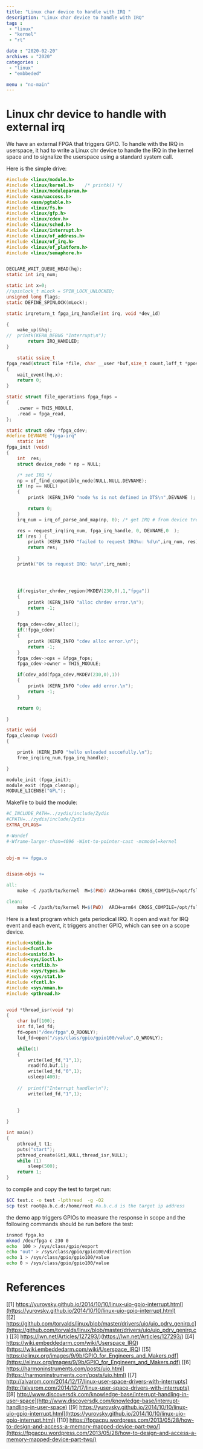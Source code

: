 ```yaml
---
title: "Linux char device to handle with IRQ "
description: "Linux char device to handle with IRQ"
tags : 
 - "linux"
 - "kernel"
 - "rt"

date : "2020-02-20"
archives : "2020"
categories : 
 - "linux"
 - "embbeded"

menu : "no-main"
---
```

# Linux chr device to handle with external irq

We have an external FPGA that triggers GPIO. To handle with the IRQ in userspace, it had to write a Linux chr device to handle the IRQ in the kernel space and to signalize the userspace using a standard system call. 

Here is the simple drive:

```c
#include <linux/module.h>
#include <linux/kernel.h>    /* printk() */
#include <linux/moduleparam.h>
#include <asm/uaccess.h>
#include <asm/pgtable.h>
#include <linux/fs.h>
#include <linux/gfp.h>
#include <linux/cdev.h>
#include <linux/sched.h>
#include <linux/interrupt.h>
#include <linux/of_address.h>
#include <linux/of_irq.h>
#include <linux/of_platform.h> 
#include <linux/semaphore.h>


DECLARE_WAIT_QUEUE_HEAD(hq);
static int irq_num;

static int x=0;
//spinlock_t mLock = SPIN_LOCK_UNLOCKED;
unsigned long flags;
static DEFINE_SPINLOCK(mLock);

static irqreturn_t fpga_irq_handle(int irq, void *dev_id)

{
	wake_up(&hq);
//	printk(KERN_DEBUG "Interrupt\n");
    	return IRQ_HANDLED;
}

	static ssize_t
fpga_read(struct file *file, char __user *buf,size_t count,loff_t *ppos)
{
	wait_event(hq,x);	
	return 0;
}

static struct file_operations fpga_fops =
{
	.owner = THIS_MODULE,
	.read = fpga_read,
};

static struct cdev *fpga_cdev;
#define DEVNAME "fpga-irq"
	static int
fpga_init (void)
{
	int  res;
	struct device_node * np = NULL;

	/* set IRQ */
	np = of_find_compatible_node(NULL,NULL,DEVNAME);
	if (np == NULL)
	{
		printk (KERN_INFO "node %s is not defined in DTS\n",DEVNAME );

		return 0;
	}
	irq_num = irq_of_parse_and_map(np, 0); /* get IRQ # from device tree */

	res = request_irq(irq_num, fpga_irq_handle, 0, DEVNAME,0  );
	if (res ) {
		printk (KERN_INFO "failed to request IRQ%u: %d\n",irq_num, res);
		return res;   

	}
	printk("OK to request IRQ: %u\n",irq_num);




	if(register_chrdev_region(MKDEV(230,0),1,"fpga"))
	{
		printk (KERN_INFO "alloc chrdev error.\n");
		return -1;
	}

	fpga_cdev=cdev_alloc();
	if(!fpga_cdev)
	{
		printk (KERN_INFO "cdev alloc error.\n");
		return -1;
	}
	fpga_cdev->ops = &fpga_fops;
	fpga_cdev->owner = THIS_MODULE;

	if(cdev_add(fpga_cdev,MKDEV(230,0),1))
	{
		printk (KERN_INFO "cdev add error.\n");
		return -1;
	}

	return 0;

}

static void
fpga_cleanup (void)
{

	printk (KERN_INFO "hello unloaded succefully.\n");
	free_irq(irq_num,fpga_irq_handle);

}

module_init (fpga_init);
module_exit (fpga_cleanup);
MODULE_LICENSE("GPL");
```



Makefile to buid the module:

```makefile
#C_INCLUDE_PATH=../zydis/include/Zydis
#CPATH=../zydis/include/Zydis
EXTRA_CFLAGS=

#-Wundef 
#-Wframe-larger-than=4096 -Wint-to-pointer-cast -mcmodel=kernel 
 

obj-m += fpga.o


disasm-objs +=  

all:
	make -C /path/to/kernel  M=$(PWD) ARCH=arm64 CROSS_COMPILE=/opt/fsl-imx-xwayland/4.14-sumo/sysroots/x86_64-pokysdk-linux/usr/bin/aarch64-poky-linux/aarch64-poky-linux-   modules

clean:
	make -C /path/to/kernel M=$(PWD)  ARCH=arm64 CROSS_COMPILE=/opt/fsl-imx-xwayland/4.14-sumo/sysroots/x86_64-pokysdk-linux/usr/bin/aarch64-poky-linux/aarch64-poky-linux-  modules  clean

```

Here is a test program which gets periodical IRQ. It open and wait for IRQ event and each event, it triggers another GPIO, which can see on a scope device.

```c
#include<stdio.h>
#include<fcntl.h>
#include<unistd.h>
#include<sys/ioctl.h>
#include <stdlib.h>
#include <sys/types.h>
#include <sys/stat.h>
#include <fcntl.h>
#include <sys/mman.h>
#include <pthread.h>


void *thread_isr(void *p)
{
	char buf[100];
	int fd,led_fd;
	fd=open("/dev/fpga",O_RDONLY);
	led_fd=open("/sys/class/gpio/gpio100/value",O_WRONLY);

	while(1)
	{
		write(led_fd,"1",1);		
		read(fd,buf,1);
		write(led_fd,"0",1);
		usleep(400);
		
	//	printf("Interrupt handler\n");
		write(led_fd,"1",1);
		
		
	}

}

int main()
{
	pthread_t t1;
	puts("start");
	pthread_create(&t1,NULL,thread_isr,NULL);
	while (1)
		sleep(500);
	return 1;
}
```
to compile and copy the test to target run:
```bash
$CC test.c -o test -lpthread  -g -O2
scp test root@a.b.c.d:/home/root #a.b.c.d is the target ip address
```

the demo app triggers GPIOs to measure the response in scope and the following commands should be run before the test:
```bash
insmod fpga.ko
mknod /dev/fpga c 230 0
echo  100 > /sys/class/gpio/export 
echo "out" > /sys/class/gpio/gpio100/direction
echo 1 > /sys/class/gpio/gpio100/value
echo 0 > /sys/class/gpio/gpio100/value
```

# References
[[1] https://yurovsky.github.io/2014/10/10/linux-uio-gpio-interrupt.html](https://yurovsky.github.io/2014/10/10/linux-uio-gpio-interrupt.html)  
[[2] https://github.com/torvalds/linux/blob/master/drivers/uio/uio_pdrv_genirq.c](https://github.com/torvalds/linux/blob/master/drivers/uio/uio_pdrv_genirq.c)
[[3] https://lwn.net/Articles/127293/)(https://lwn.net/Articles/127293/)
[[4] https://wiki.embeddedarm.com/wiki/Userspace_IRQ)(https://wiki.embeddedarm.com/wiki/Userspace_IRQ)
[[5] https://elinux.org/images/9/9b/GPIO_for_Engineers_and_Makers.pdf](https://elinux.org/images/9/9b/GPIO_for_Engineers_and_Makers.pdf)
[[6] https://harmoninstruments.com/posts/uio.html](https://harmoninstruments.com/posts/uio.html)
[[7] http://alvarom.com/2014/12/17/linux-user-space-drivers-with-interrupts](http://alvarom.com/2014/12/17/linux-user-space-drivers-with-interrupts)
[[8] http://www.discoversdk.com/knowledge-base/interrupt-handling-in-user-space](http://www.discoversdk.com/knowledge-base/interrupt-handling-in-user-space)
[[9] https://yurovsky.github.io/2014/10/10/linux-uio-gpio-interrupt.html](https://yurovsky.github.io/2014/10/10/linux-uio-gpio-interrupt.html)
[[10] https://fpgacpu.wordpress.com/2013/05/28/how-to-design-and-access-a-memory-mapped-device-part-two/](https://fpgacpu.wordpress.com/2013/05/28/how-to-design-and-access-a-memory-mapped-device-part-two/)
